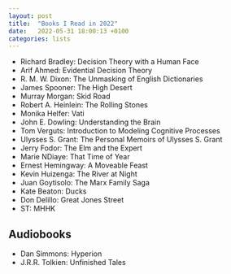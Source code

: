 ```yaml
---
layout: post
title:  "Books I Read in 2022"
date:   2022-05-31 18:00:13 +0100
categories: lists
---
```



* Richard Bradley: Decision Theory with a Human Face
* Arif Ahmed: Evidential Decision Theory
* R. M. W. Dixon: The Unmasking of English Dictionaries
* James Spooner: The High Desert
* Murray Morgan: Skid Road
* Robert A. Heinlein: The Rolling Stones
* Monika Helfer: Vati
* John E. Dowling: Understanding the Brain
* Tom Verguts: Introduction to Modeling Cognitive Processes
* Ulysses S. Grant: The Personal Memoirs of Ulysses S. Grant
* Jerry Fodor: The Elm and the Expert
* Marie NDiaye: That Time of Year
* Ernest Hemingway: A Moveable Feast
* Kevin Huizenga: The River at Night
* Juan Goytisolo: The Marx Family Saga
* Kate Beaton: Ducks
* Don Delillo: Great Jones Street
* ST: MHHK


## Audiobooks

* Dan Simmons: Hyperion
* J.R.R. Tolkien: Unfinished Tales
